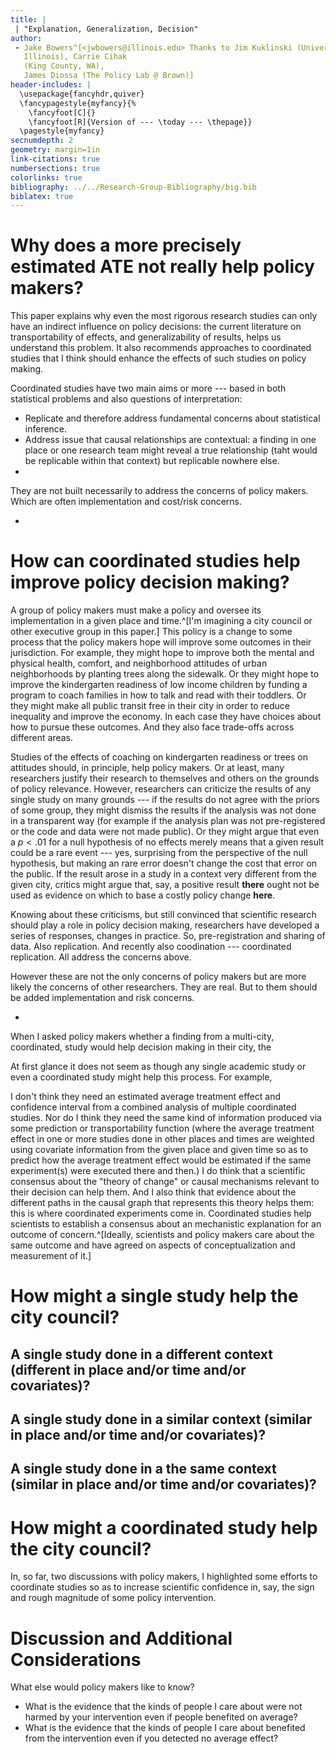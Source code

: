 ```yaml
---
title: |
 | "Explanation, Generalization, Decision"
author:
 - Jake Bowers^[<jwbowers@illinois.edu> Thanks to Jim Kuklinski (University of
   Illinois), Carrie Cihak
   (King County, WA),
   James Diossa (The Policy Lab @ Brown)]
header-includes: |
  \usepackage{fancyhdr,quiver}
  \fancypagestyle{myfancy}{%
    \fancyfoot[C]{}
    \fancyfoot[R]{Version of --- \today --- \thepage}}
  \pagestyle{myfancy}
secnumdepth: 2
geometry: margin=1in
link-citations: true
numbersections: true
colorlinks: true
bibliography: ../../Research-Group-Bibliography/big.bib
biblatex: true
---
```


# Why does a more precisely estimated ATE not really help policy makers?

This paper explains why even the most rigorous research studies can only have an
indirect influence on policy decisions: the current literature on
transportability of effects, and generalizability of results, helps us
understand this problem. It also recommends approaches to
coordinated studies that I think should enhance the effects of such studies on
policy making.

Coordinated studies have two main aims or more --- based in both statistical
problems and also questions of interpretation: 
 - Replicate and therefore address fundamental concerns about statistical
   inference.
 - Address issue that causal relationships are contextual: a finding in one
   place or one research team might reveal a true relationship (taht would be replicable within that
   context) but replicable nowhere else. 
 -

They are not built necessarily to address the concerns of policy makers. Which
are often implementation and cost/risk concerns.

  - 

# How can coordinated studies help improve policy decision making?

A group of policy makers must make a policy and oversee its implementation in a
given place and time.^[I'm imagining a city council or other executive group in
this paper.] This policy is a change to some process that the policy makers hope
will improve some outcomes in their jurisdiction. For example, they might hope
to improve both the mental and physical health, comfort, and neighborhood
attitudes of urban neighborhoods by planting trees along the sidewalk. Or they
might hope to improve the kindergarten readiness of low income children by
funding a program to coach families in how to talk and read with their
toddlers. Or they might make all public transit free in their city in order to
reduce inequality and improve the economy. In each case they have choices about
how to pursue these outcomes.  And they also face trade-offs across different
areas.

Studies of the effects of coaching on kindergarten readiness or trees on
attitudes should, in principle, help policy makers. Or at least, many
researchers justify their research to themselves and others on the grounds of
policy relevance. However, researchers can criticize the results of any single
study on many grounds --- if the results do not agree with the priors of some
group, they might dismiss the results if the analysis was not done in a
transparent way (for example if the analysis plan was not pre-registered or the
code and data were not made public). Or they might argue that even a $p < .01$
for a null hypothesis of no effects merely means that a given result could be a
rare event --- yes, surprising from the perspective of the null hypothesis, but
making an rare error doesn't change the cost that error on the public. If the
result arose in a study in a context very different from the given city, critics
might argue that, say, a positive result **there** ought not be used as evidence
on which to base a costly policy change **here**.

Knowing about these criticisms, but still convinced that scientific research
should play a role in policy decision making, researchers have developed a
series of responses, changes in practice. So, pre-registration and sharing of
data. Also replication. And recently also coodination --- coordinated
replication. All address the concerns above.

However these are not the only concerns of policy makers but are more likely the
concerns of other researchers. They are real. But to them should be added
implementation and risk concerns.

 - 


When I asked policy makers whether a finding from a multi-city, coordinated, study would help
decision making in their city, the 

At first glance it does not seem as though any single academic study or even a
coordinated study might help this process. For example, 

I don't think they need an estimated
average treatment effect and confidence interval from a combined analysis of
multiple coordinated studies. Nor do I think they need the same kind of
information produced via some prediction or transportability function (where the
average treatment effect in one or more studies done in other places and times
are weighted using covariate information from the given place and given time so
as to predict how the average treatment effect would be estimated if the same
experiment(s) were executed there and then.) I do think that a scientific
consensus about the "theory of change" or causal mechanisms relevant to their
decision can help them. And I also think that evidence about the different paths
in the causal graph that represents this theory helps them: this is where
coordinated experiments come in. Coordinated studies help scientists to
establish a consensus about an mechanistic explanation for an outcome of
concern.^[Ideally, scientists and policy makers care about the same outcome and
have agreed on aspects of conceptualization and measurement of it.] 

# How might a single study help the city council?

## A single study done in a different context (different in place and/or time and/or covariates)?

## A single study done in a similar context (similar in place and/or time and/or covariates)?

## A single study done in a the same context (similar in place and/or time and/or covariates)?

# How might a coordinated study help the city council?

In, so far, two discussions with policy makers, I highlighted some efforts to
coordinate studies so as to increase scientific confidence in, say, the sign and
rough magnitude of some policy intervention.


# Discussion and Additional Considerations



What else would policy makers like to know?

 - What is the evidence that the kinds of people I care about were not harmed by
   your intervention even if people benefited on average?
 - What is the evidence that the kinds of people I care about benefited from the
   intervention even if you detected no average effect?


